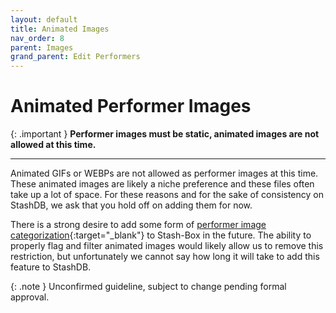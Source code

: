 ```yaml
---
layout: default
title: Animated Images
nav_order: 8
parent: Images
grand_parent: Edit Performers
---
```


# Animated Performer Images

{: .important }
**Performer images must be static, animated images are not allowed at this time.**

---

Animated GIFs or WEBPs are not allowed as performer images at this time. These animated images are likely a niche preference and these files often take up a lot of space. For these reasons and for the sake of consistency on StashDB, we ask that you hold off on adding them for now.

There is a strong desire to add some form of [performer image categorization](https://github.com/stashapp/stash-box/issues/237){:target="_blank"} to Stash-Box in the future. The ability to properly flag and filter animated images would likely allow us to remove this restriction, but unfortunately we cannot say how long it will take to add this feature to StashDB.

{: .note }
Unconfirmed guideline, subject to change pending formal approval.
